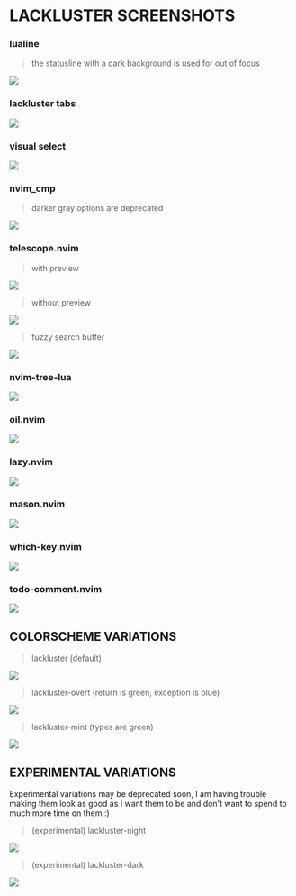 # LACKLUSTER SCREENSHOTS

### lualine
>  the statusline with a dark background is used for out of focus

![](./asset/img/detail/lackluster-lualine.png)

### lackluster tabs
![](./asset/img/detail/lackluster-tabs.png)

### visual select
![](./asset/img/detail/lackluster-visual.png)

### nvim_cmp
> darker gray options are deprecated

![](./asset/img/detail/lackluster-cmp.png)

### telescope.nvim
> with preview

![](./asset/img/detail/lackluster-telescope-preview.png)
> without preview

![](./asset/img/detail/lackluster-telescope-no-preview.png)
> fuzzy search buffer

![](./asset/img/detail/lackluster-telescope-fuzzy.png)

### nvim-tree-lua
![](./asset/img/detail/lackluster-tree.png)

### oil.nvim
![](./asset/img/detail/lackluster-oil.png)

### lazy.nvim
![](./asset/img/detail/lackluster-lazy.png)

### mason.nvim
![](./asset/img/detail/lackluster-mason.png)

### which-key.nvim
![](./asset/img/detail/lackluster-which-key.png)

### todo-comment.nvim
![](./asset/img/detail/lackluster-todo.png)

## COLORSCHEME VARIATIONS

> lackluster (default)

![](./asset/img/theme/lackluster-default.png)

> lackluster-overt (return is green, exception is blue)

![](./asset/img/theme/lackluster-overt.png)

> lackluster-mint (types are green)

![](./asset/img/theme/lackluster-mint.png)

## EXPERIMENTAL VARIATIONS
Experimental variations may be deprecated soon, I am having trouble making them look as
good as I want them to be and don't want to spend to much more time on them :)

> (experimental) lackluster-night

![](./asset/img/theme/lackluster-night.png)

> (experimental) lackluster-dark

![](./asset/img/theme/lackluster-dark.png)

